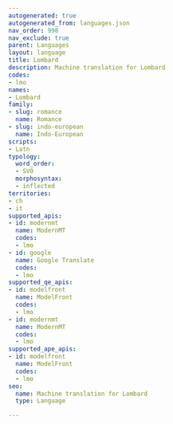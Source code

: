 ```yaml
---
autogenerated: true
autogenerated_from: languages.json
nav_order: 998
nav_exclude: true
parent: Languages
layout: language
title: Lombard
description: Machine translation for Lombard
codes:
- lmo
names:
- Lombard
family:
- slug: romance
  name: Romance
- slug: indo-european
  name: Indo-European
scripts:
- Latn
typology:
  word_order:
  - SVO
  morphosyntax:
  - inflected
territories:
- ch
- it
supported_apis:
- id: modernmt
  name: ModernMT
  codes:
  - lmo
- id: google
  name: Google Translate
  codes:
  - lmo
supported_qe_apis:
- id: modelfront
  name: ModelFront
  codes:
  - lmo
- id: modernmt
  name: ModernMT
  codes:
  - lmo
supported_ape_apis:
- id: modelfront
  name: ModelFront
  codes:
  - lmo
seo:
  name: Machine translation for Lombard
  type: Language

---
```


